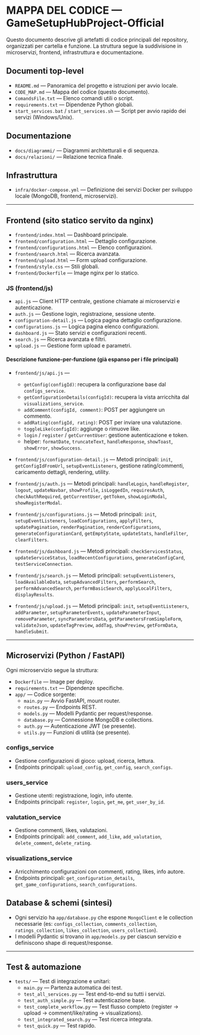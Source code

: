 # MAPPA DEL CODICE — GameSetupHubProject-Official

Questo documento descrive gli artefatti di codice principali del repository, organizzati per cartella e funzione. La struttura segue la suddivisione in microservizi, frontend, infrastruttura e documentazione.

## Documenti top-level

- `README.md` — Panoramica del progetto e istruzioni per avvio locale.
- `CODE_MAP.md` — Mappa del codice (questo documento).
- `ComandsFile.txt` — Elenco comandi utili o script.
- `requirements.txt` — Dipendenze Python globali.
- `start_services.bat` / `start_services.sh` — Script per avvio rapido dei servizi (Windows/Unix).

## Documentazione

- `docs/diagrammi/` — Diagrammi architetturali e di sequenza.
- `docs/relazioni/` — Relazione tecnica finale.

## Infrastruttura

- `infra/docker-compose.yml` — Definizione dei servizi Docker per sviluppo locale (MongoDB, frontend, microservizi).

---

## Frontend (sito statico servito da nginx)

- `frontend/index.html` — Dashboard principale.
- `frontend/configuration.html` — Dettaglio configurazione.
- `frontend/configurations.html` — Elenco configurazioni.
- `frontend/search.html` — Ricerca avanzata.
- `frontend/upload.html` — Form upload configurazione.
- `frontend/style.css` — Stili globali.
- `frontend/Dockerfile` — Image nginx per lo statico.

### JS (frontend/js)

- `api.js` — Client HTTP centrale, gestione chiamate ai microservizi e autenticazione.
- `auth.js` — Gestione login, registrazione, sessione utente.
- `configuration-detail.js` — Logica pagina dettaglio configurazione.
- `configurations.js` — Logica pagina elenco configurazioni.
- `dashboard.js` — Stato servizi e configurazioni recenti.
- `search.js` — Ricerca avanzata e filtri.
- `upload.js` — Gestione form upload e parametri.

#### Descrizione funzione-per-funzione (già espanso per i file principali)

- `frontend/js/api.js` —
  - `getConfig(configId)`: recupera la configurazione base dal `configs_service`.
  - `getConfigurationDetails(configId)`: recupera la vista arricchita dal `visualizations_service`.
  - `addComment(configId, comment)`: POST per aggiungere un commento.
  - `addRating(configId, rating)`: POST per inviare una valutazione.
  - `toggleLike(configId)`: aggiunge o rimuove like.
  - `login` / `register` / `getCurrentUser`: gestione autenticazione e token.
  - helper: `formatDate`, `truncateText`, `handleResponse`, `showToast`, `showError`, `showSuccess`.

- `frontend/js/configuration-detail.js` — Metodi principali: `init`, `getConfigIdFromUrl`, `setupEventListeners`, gestione rating/commenti, caricamento dettagli, rendering, utility.

- `frontend/js/auth.js` — Metodi principali: `handleLogin`, `handleRegister`, `logout`, `updateNavbar`, `showProfile`, `isLoggedIn`, `requiresAuth`, `checkAuthRequired`, `getCurrentUser`, `getToken`, `showLoginModal`, `showRegisterModal`.

- `frontend/js/configurations.js` — Metodi principali: `init`, `setupEventListeners`, `loadConfigurations`, `applyFilters`, `updatePagination`, `renderPagination`, `renderConfigurations`, `generateConfigurationCard`, `getEmptyState`, `updateStats`, `handleFilter`, `clearFilters`.

- `frontend/js/dashboard.js` — Metodi principali: `checkServicesStatus`, `updateServiceStatus`, `loadRecentConfigurations`, `generateConfigCard`, `testServiceConnection`.

- `frontend/js/search.js` — Metodi principali: `setupEventListeners`, `loadAvailableData`, `setupAdvancedFilters`, `performSearch`, `performAdvancedSearch`, `performBasicSearch`, `applyLocalFilters`, `displayResults`.

- `frontend/js/upload.js` — Metodi principali: `init`, `setupEventListeners`, `addParameter`, `setupParameterEvents`, `updateParameterInput`, `removeParameter`, `syncParametersData`, `getParametersFromSimpleForm`, `validateJson`, `updateTagPreview`, `addTag`, `showPreview`, `getFormData`, `handleSubmit`.

---

## Microservizi (Python / FastAPI)

Ogni microservizio segue la struttura:

- `Dockerfile` — Image per deploy.
- `requirements.txt` — Dipendenze specifiche.
- `app/` — Codice sorgente:
  - `main.py` — Avvio FastAPI, mount router.
  - `routes.py` — Endpoints REST.
  - `models.py` — Modelli Pydantic per request/response.
  - `database.py` — Connessione MongoDB e collections.
  - `auth.py` — Autenticazione JWT (se presente).
  - `utils.py` — Funzioni di utilità (se presente).

### configs_service

- Gestione configurazioni di gioco: upload, ricerca, lettura.
- Endpoints principali: `upload_config`, `get_config`, `search_configs`.

### users_service

- Gestione utenti: registrazione, login, info utente.
- Endpoints principali: `register`, `login`, `get_me`, `get_user_by_id`.

### valutation_service

- Gestione commenti, likes, valutazioni.
- Endpoints principali: `add_comment`, `add_like`, `add_valutation`, `delete_comment`, `delete_rating`.

### visualizations_service

- Arricchimento configurazioni con commenti, rating, likes, info autore.
- Endpoints principali: `get_configuration_details`, `get_game_configurations`, `search_configurations`.

## Database & schemi (sintesi)

- Ogni servizio ha `app/database.py` che espone `MongoClient` e le collection necessarie (es: `configs_collection`, `comments_collection`, `ratings_collection`, `likes_collection`, `users_collection`).
- I modelli Pydantic si trovano in `app/models.py` per ciascun servizio e definiscono shape di request/response.

---

## Test & automazione

- `tests/` — Test di integrazione e unitari:
  - `main.py` — Partenza automatica dei test.
  - `test_all_services.py` — Test end-to-end su tutti i servizi.
  - `test_auth_simple.py` — Test autenticazione base.
  - `test_complete_workflow.py` — Test flusso completo (register → upload → comment/like/rating → visualizations).
  - `test_integrated_search.py` — Test ricerca integrata.
  - `test_quick.py` — Test rapido.
